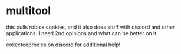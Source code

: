 # multitool
this pulls roblox cookies, and it also does stuff with discord and other applications. I need 2nd opinions and what can be better on it


collectedproxies on discord for additional help!
